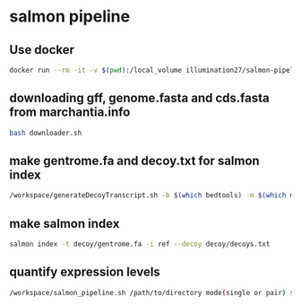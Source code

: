 # salmon pipeline

## Use docker

```bash
docker run --rm -it -v $(pwd):/local_volume illumination27/salmon-pipeline-dev:v0 bash
```

## downloading gff, genome.fasta and cds.fasta from marchantia.info

```bash
bash downloader.sh
```

## make gentrome.fa and decoy.txt for salmon index

```bash 
/workspace/generateDecoyTranscript.sh -b $(which bedtools) -m $(which mashmap) -a MpTak1v5.1_r1.gff -g MpTak1v5.1.fasta -t MpTak1v5.1_r1.cds.fasta -o decoy
```

## make salmon index

```bash
salmon index -t decoy/gentrome.fa -i ref --decoy decoy/decoys.txt
```

## quantify expression levels

```bash
/workspace/salmon_pipeline.sh /path/to/directory mode(single or pair) scaledMethods(scaledTPM or scaledLengthTPM) threads
```